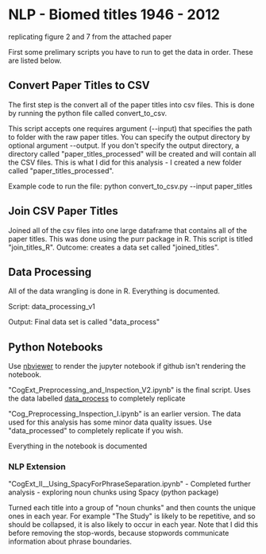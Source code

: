 # NLP - Biomed titles 1946 - 2012 

replicating figure 2 and 7 from the attached paper

First some prelimary scripts you have to run to get the data in order. These are listed below.

## Convert Paper Titles to CSV
The first step is the convert all of the paper titles into csv files. This is done by running the python file called convert_to_csv.

This script accepts one requires argument (--input) that specifies the path to folder with the raw paper titles. You can specify the output directory by optional argument --output. If you don't specify the output directory, a directory called "paper_titles_processed" will be created and will contain all the CSV files. This is what I did for this analysis - I created a new folder called "paper_titles_processed".

Example code to run the file: python convert_to_csv.py --input paper_titles 

## Join CSV Paper Titles

Joined all of the csv files into one large dataframe that contains all of the paper titles. This was done using the purr package in R. This script is titled "join_titles_R". Outcome: creates a data set called "joined_titles".

## Data Processing

All of the data wrangling is done in R. Everything is documented.

Script: data_processing_v1

Output: Final data set is called "data_process"

## Python Notebooks

Use [nbviewer](https://nbviewer.jupyter.org/) to render the jupyter notebook if github isn't rendering the notebook.

"CogExt_Preprocessing_and_Inspection_V2.ipynb" is the final script. Uses the data labelled [data_process](https://www.dropbox.com/s/csibdzi9dl6nmls/data_process.zip?dl=0) to completely replicate

"Cog_Preprocessing_Inspection_I.ipynb" is an earlier version. The data used for this analysis has some minor data quality issues. Use "data_processed" to completely replicate if you wish.

Everything in the notebook is documented

### NLP Extension

"CogExt_II__Using_SpacyForPhraseSeparation.ipynb" - Completed further analysis - exploring noun chunks using Spacy (python package)

Turned each title into a group of "noun chunks" and then counts the unique ones in each year. For example "The Study" is likely to be repetitive, and so should be collapsed, it is also likely to occur in each year. Note that I did this before removing the stop-words, because stopwords communicate information about phrase boundaries.

